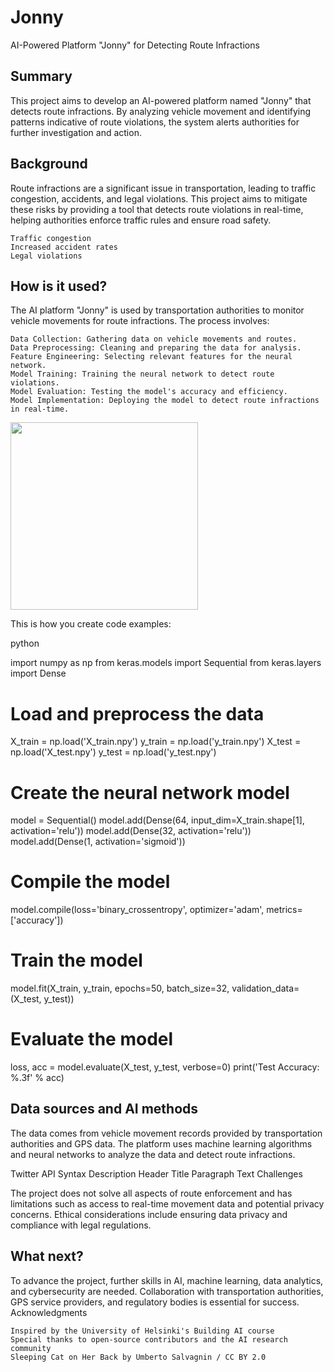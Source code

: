 # Jonny
AI-Powered Platform "Jonny" for Detecting Route Infractions
## Summary

This project aims to develop an AI-powered platform named "Jonny" that detects route infractions. By analyzing vehicle movement and identifying patterns indicative of route violations, the system alerts authorities for further investigation and action.
## Background

Route infractions are a significant issue in transportation, leading to traffic congestion, accidents, and legal violations. This project aims to mitigate these risks by providing a tool that detects route violations in real-time, helping authorities enforce traffic rules and ensure road safety.

    Traffic congestion
    Increased accident rates
    Legal violations

## How is it used?

The AI platform "Jonny" is used by transportation authorities to monitor vehicle movements for route infractions. The process involves:

    Data Collection: Gathering data on vehicle movements and routes.
    Data Preprocessing: Cleaning and preparing the data for analysis.
    Feature Engineering: Selecting relevant features for the neural network.
    Model Training: Training the neural network to detect route violations.
    Model Evaluation: Testing the model's accuracy and efficiency.
    Model Implementation: Deploying the model to detect route infractions in real-time.

<img src="https://upload.wikimedia.org/wikipedia/commons/5/5e/Sleeping_cat_on_her_back.jpg" width="300">

This is how you create code examples:

python

import numpy as np
from keras.models import Sequential
from keras.layers import Dense

# Load and preprocess the data
X_train = np.load('X_train.npy')
y_train = np.load('y_train.npy')
X_test = np.load('X_test.npy')
y_test = np.load('y_test.npy')

# Create the neural network model
model = Sequential()
model.add(Dense(64, input_dim=X_train.shape[1], activation='relu'))
model.add(Dense(32, activation='relu'))
model.add(Dense(1, activation='sigmoid'))

# Compile the model
model.compile(loss='binary_crossentropy', optimizer='adam', metrics=['accuracy'])

# Train the model
model.fit(X_train, y_train, epochs=50, batch_size=32, validation_data=(X_test, y_test))

# Evaluate the model
loss, acc = model.evaluate(X_test, y_test, verbose=0)
print('Test Accuracy: %.3f' % acc)

## Data sources and AI methods

The data comes from vehicle movement records provided by transportation authorities and GPS data. The platform uses machine learning algorithms and neural networks to analyze the data and detect route infractions.

Twitter API
Syntax	Description
Header	Title
Paragraph	Text
Challenges

The project does not solve all aspects of route enforcement and has limitations such as access to real-time movement data and potential privacy concerns. Ethical considerations include ensuring data privacy and compliance with legal regulations.
## What next?

To advance the project, further skills in AI, machine learning, data analytics, and cybersecurity are needed. Collaboration with transportation authorities, GPS service providers, and regulatory bodies is essential for success.
Acknowledgments

    Inspired by the University of Helsinki's Building AI course
    Special thanks to open-source contributors and the AI research community
    Sleeping Cat on Her Back by Umberto Salvagnin / CC BY 2.0

